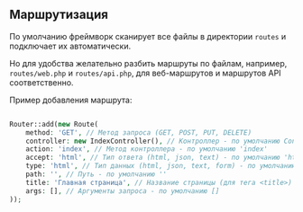 ## Маршрутизация

По умолчанию фреймворк сканирует все файлы в директории `routes` и подключает их автоматически.

Но для удобства желательно разбить маршруты по файлам, например, `routes/web.php` и `routes/api.php`, для веб-маршрутов и маршрутов API соответственно.

Пример добавления маршрута:

```php

Router::add(new Route(
    method: 'GET', // Метод запроса (GET, POST, PUT, DELETE)
    controller: new IndexController(), // Контроллер - по умолчанию Controller()
    action: 'index', // Метод контроллера - по умолчанию 'index'
    accept: 'html', // Тип ответа (html, json, text) - по умолчанию 'html'
    type: 'html', // Тип данных (html, json, text, form) - по умолчанию 'html'
    path: '', // Путь - по умолчанию ''
    title: 'Главная страница', // Название страницы (для тега <title>) - по умолчанию APP_TITLE
    args: [], // Аргументы запроса - по умолчанию []
));

```
